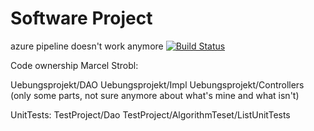 # Software Project

azure pipeline doesn't work anymore
[![Build Status](https://dev.azure.com/sopro-team-11/Softwareprojekt/_apis/build/status/Softwareprojekt%20CI-CD%20Pipeline?branchName=master)](https://dev.azure.com/sopro-team-11/Softwareprojekt/_build/latest?definitionId=1&branchName=master)

Code ownership Marcel Strobl:

Uebungsprojekt/DAO
Uebungsprojekt/Impl
Uebungsprojekt/Controllers (only some parts, not sure anymore about what's mine and what isn't)

UnitTests:
TestProject/Dao
TestProject/AlgorithmTeset/ListUnitTests
